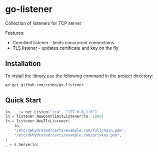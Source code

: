# go-listener

Collection of listeners for TCP server

Features:

- Connlimit listener - limits concurrent connections
- TLS listener - updates certificate and key on the fly

## Installation

To install the library use the following command in the project directory:

```
go get github.com/cesbo/go-listener
```

## Quick Start

```go
ln, _ := net.Listen("tcp", "127.0.0.1:0")
ln = listener.NewConnlimitListener(ln, 1000)
ln = listener.NewTlsListener(
    ln,
    "/etc/dehydrated/certs/example.com/fullchain.pem",
    "/etc/dehydrated/certs/example.com/privkey.pem",
)
_ = s.Serve(ln)
```
